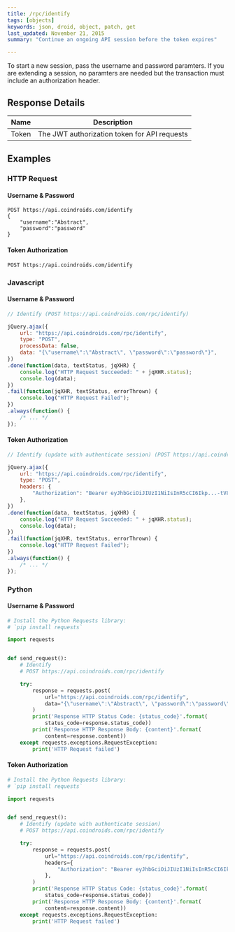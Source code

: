 ```yaml
---
title: /rpc/identify
tags: [objects]
keywords: json, droid, object, patch, get
last_updated: November 21, 2015
summary: "Continue an ongoing API session before the token expires"

---
```



To start a new session, pass the username and password paramters. If you are extending a session, no paramters are needed but the transaction must include an authorization header. 

## Response Details

|Name | Description|
|----|----|
|Token| The JWT authorization token for API requests|

## Examples

### HTTP Request

#### Username & Password
```HTTP
POST https://api.coindroids.com/identify
{
	"username":"Abstract", 
	"password":"password"
}
```

#### Token Authorization
```HTTP
POST https://api.coindroids.com/identify
```

### Javascript 

#### Username & Password

```javascript
// Identify (POST https://api.coindroids.com/rpc/identify)

jQuery.ajax({
    url: "https://api.coindroids.com/rpc/identify",
    type: "POST",
    processData: false,
    data: "{\"username\":\"Abstract\", \"password\":\"password\"}",
})
.done(function(data, textStatus, jqXHR) {
    console.log("HTTP Request Succeeded: " + jqXHR.status);
    console.log(data);
})
.fail(function(jqXHR, textStatus, errorThrown) {
    console.log("HTTP Request Failed");
})
.always(function() {
    /* ... */
});

```

#### Token Authorization

```javascript
// Identify (update with authenticate session) (POST https://api.coindroids.com/rpc/identify)

jQuery.ajax({
    url: "https://api.coindroids.com/rpc/identify",
    type: "POST",
    headers: {
        "Authorization": "Bearer eyJhbGciOiJIUzI1NiIsInR5cCI6Ikp...-tV89N7sPiz4bn4gYu2gs",
    },
})
.done(function(data, textStatus, jqXHR) {
    console.log("HTTP Request Succeeded: " + jqXHR.status);
    console.log(data);
})
.fail(function(jqXHR, textStatus, errorThrown) {
    console.log("HTTP Request Failed");
})
.always(function() {
    /* ... */
});

```

### Python

#### Username & Password

```python
# Install the Python Requests library:
# `pip install requests`

import requests


def send_request():
    # Identify
    # POST https://api.coindroids.com/rpc/identify

    try:
        response = requests.post(
            url="https://api.coindroids.com/rpc/identify",
            data="{\"username\":\"Abstract\", \"password\":\"password\"}"
        )
        print('Response HTTP Status Code: {status_code}'.format(
            status_code=response.status_code))
        print('Response HTTP Response Body: {content}'.format(
            content=response.content))
    except requests.exceptions.RequestException:
        print('HTTP Request failed')

```

#### Token Authorization

```python
# Install the Python Requests library:
# `pip install requests`

import requests


def send_request():
    # Identify (update with authenticate session)
    # POST https://api.coindroids.com/rpc/identify

    try:
        response = requests.post(
            url="https://api.coindroids.com/rpc/identify",
            headers={
                "Authorization": "Bearer eyJhbGciOiJIUzI1NiIsInR5cCI6IkpXVCJ9.eyJyb2xlIjoicGxheWVycyIsImlkIjoiY2ZmYzZkYzQtMDY0ZS00OWRiLTllODgtNzgwNjY4ZjQ0ZTBjIn0.05yM5ihI5gyoh6bQoG6Kus-tV89N7sPiz4bn4gYu2gs",
            },
        )
        print('Response HTTP Status Code: {status_code}'.format(
            status_code=response.status_code))
        print('Response HTTP Response Body: {content}'.format(
            content=response.content))
    except requests.exceptions.RequestException:
        print('HTTP Request failed')


```



